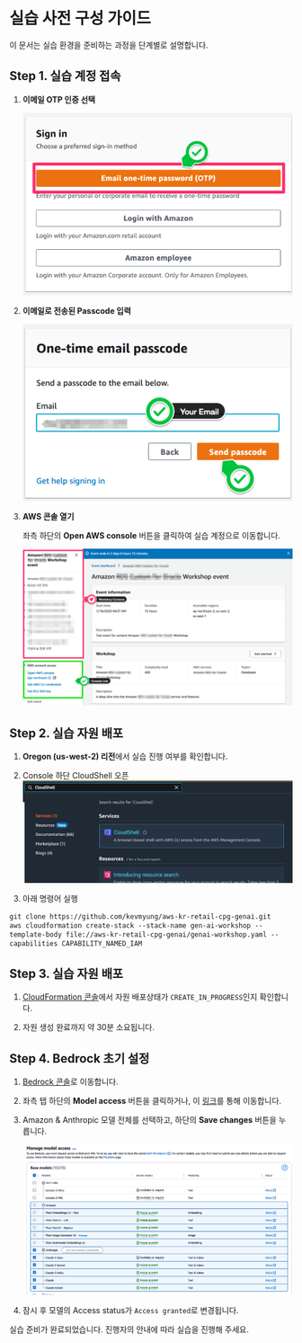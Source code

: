 # 실습 사전 구성 가이드

이 문서는 실습 환경을 준비하는 과정을 단계별로 설명합니다.


## Step 1. 실습 계정 접속

1. **이메일 OTP 인증 선택**

   ![OTP 인증](./images/Event_Engine_OTP.png)

2. **이메일로 전송된 Passcode 입력**

   ![Passcode 입력](./images/Event_Engine_New_Email.png)

3. **AWS 콘솔 열기**

   좌측 하단의 **Open AWS console** 버튼을 클릭하여 실습 계정으로 이동합니다.

   ![AWS 콘솔 로그인](./images/Event_Engine_Detail.png)


## Step 2. 실습 자원 배포

1. **Oregon (us-west-2) 리전**에서 실습 진행 여부를 확인합니다.

2. Console 하단 CloudShell 오픈
![CloudFormation Template Upload2](./images/CloudFormation-2.png)

3. 아래 명령어 실행
```shell
git clone https://github.com/kevmyung/aws-kr-retail-cpg-genai.git
aws cloudformation create-stack --stack-name gen-ai-workshop --template-body file://aws-kr-retail-cpg-genai/genai-workshop.yaml --capabilities CAPABILITY_NAMED_IAM

```


## Step 3. 실습 자원 배포
1. [CloudFormation 콘솔](https://us-west-2.console.aws.amazon.com/cloudformation)에서 자원 배포상태가 `CREATE_IN_PROGRESS`인지 확인합니다.

2. 자원 생성 완료까지 약 30분 소요됩니다.


## Step 4. Bedrock 초기 설정

1. [Bedrock 콘솔](https://us-west-2.console.aws.amazon.com/bedrock/home?region=us-west-2#/)로 이동합니다.

2. 좌측 탭 하단의 **Model access** 버튼을 클릭하거나, 이 [링크](https://us-west-2.console.aws.amazon.com/bedrock/home?region=us-west-2#/modelaccess)를 통해 이동합니다.

3. Amazon & Anthropic 모델 전체를 선택하고, 하단의 **Save changes** 버튼을 누릅니다.
   
   ![모델 액세스 설정](./images/Model-Access.png)

4. 잠시 후 모델의 Access status가 `Access granted`로 변경됩니다.

실습 준비가 완료되었습니다. 진행자의 안내에 따라 실습을 진행해 주세요.
